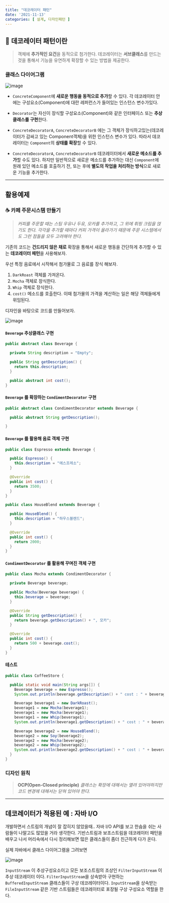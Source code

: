 ```yaml
---
title: "데코레이터 패턴"
date: '2021-11-13'
categories: [ 설계, 다자인패턴 ]
---
```


## 🎁 데코레이터 패턴이란

> 객체에 **추가적인 요건**을 동적으로 첨가한다.
> 데코레이터는 **서브클래스**를 만드는 것을 통해서 기능을 유연하게 확장할 수 있는 방법을 제공한다.

### 클래스 다이어그램

![image](https://user-images.githubusercontent.com/55419159/141609476-9786bc6c-9a46-45d3-b2ad-63c6678abc0e.png)

- `ConcreteComponent`에 **새로운 행동을 동적으로 추가**할 수 있다.
  각 데코레이터 안에는 구성요소(Component)에 대란 레퍼런스가 들어있는 인스턴스 변수가있다.

- `Decorator`는 자신이 장식할 구성요소(Component)와 같은 인터페이스 또는 **추상 클래스를 구현**한다.

- `ConcreteDecoratorA`, `ConcreteDecoratorB` 에는 그 객체가 장식하고있는(데코레이터가 감싸고 있는 Component객체)을 위한 인스턴스 변수가 있다.
  따라서 데코레이터는 `Component`의 **상태를 확장**할 수 있다.

- `ConcreteDecoratorA`, `ConcreteDecoratorB` 데코레이터에서 **새로운 메소드를 추가**할 수도 있다.
  하지만 일반적으로 새로운 메소드를 추가하는 대신 `Component`에 원래 있던 메소드를 호출하기 전, 또는 후에 **별도의 작업을 처리하는 방식**으로 새로운 기능을 추가한다.

---

## 활용예제

### ☕️ 카페 주문시스템 만들기

> _커피를 주문할 때는 스팀 우유나 두유, 모카를 추가하고, 그 위에 휘핑 크림을 얹기도 한다.
> 각각을 추가할 때마다 커피 가격이 올라가기 때문에 주문 시스템에서도 그런 점들을 모두 고려해야 한다._

기존의 코드는 **건드리지 않은 채로** 확장을 통해서 새로운 행동을 간단하게 추가할 수 있는 **데코레이터 패턴**을 사용해보자.

우선 특정 음료에서 시작해서 첨가물로 그 음료를 장식 해보자.

1. `DarkRoast` 객체를 가져온다.
2. `Mocha` 객체로 장식한다.
3. `Whip` 객체로 장식한다.
4. `cost()` 메소드를 호출한다. 이때 첨가물의 가격을 계산하는 일은 해당 객체들에게 위임된다.

디자인을 바탕으로 코드를 만들어보자.

![image](https://user-images.githubusercontent.com/55419159/141609675-00fe88e7-909c-4349-9dc8-88f3eeca5d05.png)

#### `Beverage` 추상클래스 구현

```java
public abstract class Beverage {

  private String description = "Empty";

  public String getDescription() {
    return this.description;
  }

  public abstract int cost();
}
```

#### `Beverage` 를 확장하는 `CondimentDecorator` 구현

```java
public abstract class CondimentDecorator extends Beverage {

  public abstract String getDescription();

}
```

#### `Beverage` 를 활용해 음료 객체 구현

```java
public class Espresso extends Beverage {

  public Espresso() {
    this.description = "에스프레소";
  }

  @Override
  public int cost() {
    return 3500;
  }
}

public class HouseBlend extends Beverage {

  public HouseBlend() {
    this.description = "하우스블렌드";
  }

  @Override
  public int cost() {
    return 2000;
  }
}
```

#### `CondimentDecorator` 를 활용해 꾸며진 객체 구현

```java
public class Mocha extends CondimentDecorator {

  private Beverage beverage;

  public Mocha(Beverage beverage) {
    this.beverage = beverage;
  }

  @Override
  public String getDescription() {
    return beverage.getDescription() + ", 모카";
  }

  @Override
  public int cost() {
    return 500 + beverage.cost();
  }
}
```

#### 테스트

```java
public class CoffeeStore {

  public static void main(String args[]) {
    Beverage beverage = new Espresso();
    System.out.println(beverage.getDescription() + " cost : " + beverage.cost());

    Beverage beverage1 = new DarkRoast();
    beverage1 = new Mocha(beverage1);
    beverage1 = new Mocha(beverage1);
    beverage1 = new Whip(beverage1);
    System.out.println(beverage1.getDescription() + " cost : " + beverage1.cost());

    Beverage beverage2 = new HouseBlend();
    beverage2 = new Soy(beverage2);
    beverage2 = new Mocha(beverage2);
    beverage2 = new Whip(beverage2);
    System.out.println(beverage2.getDescription() + " cost : " + beverage2.cost());
  }
}
```

### 디자인 원칙

> **OCP(Open-Closed principle)**
> _클래스는 확장에 대해서는 열려 있어야하지만 코드 변경에 대해서는 닫혀 있어야 한다._

---

## 데코레이터가 적용된 예 : 자바 I/O

개발하면서 스트림의 개념이 잘 잡히지 않았을때.. 자바 I/O API를 보고 한숨을 쉬는 사람들이 나말고도 많았을 거라 생각한다.
기반스트림과 보조스트림을 데코레이터 패턴을 배우고 나서 머리속에서 다시 정리해보면 많은 클래스들이 좀더 친근하게 다가 온다.

실제 자바에서 클래스 다이어그램을 그려보면

![image](https://user-images.githubusercontent.com/55419159/141609807-708dd839-da97-46a2-832b-2c82ecc82bd4.png)

`InputStream` 이 추상구성요소이고 모든 보조스트림의 조상인 `FilterInputStream` 이 추상 데코레이터 이다.
`FilterInputStream`을 상속받아 구현하는 `BufferedInputStream` 클래스들이 구상 데코레이터이다.
`InputStream`을 상속받는 `FileInputStream` 같은 기반 스트림들은 데코레이터로 포장될 구상 구성요소 역할을 한다.
